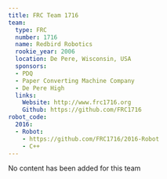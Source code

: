 ```yaml
---
title: FRC Team 1716
team:
  type: FRC
  number: 1716
  name: Redbird Robotics
  rookie_year: 2006
  location: De Pere, Wisconsin, USA
  sponsors:
  - PDQ
  - Paper Converting Machine Company
  - De Pere High
  links:
    Website: http://www.frc1716.org
    Github: https://github.com/FRC1716
robot_code:
  2016:
  - Robot:
    - https://github.com/FRC1716/2016-Robot
    - C++
---
```


No content has been added for this team